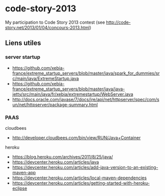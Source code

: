 code-story-2013
===============

My participation to Code Story 2013 contest (see http://code-story.net/2013/01/04/concours-2013.html)


## Liens utiles

### server startup

* https://github.com/xebia-france/extreme_startup_servers/blob/master/java/spark_for_dummies/src/main/java/ExtremeStartup.java
* https://github.com/xebia-france/extreme_startup_servers/blob/master/java/java-jetty/src/main/java/fr/xebia/extremestartup/WebServer.java
* http://docs.oracle.com/javase/7/docs/jre/api/net/httpserver/spec/com/sun/net/httpserver/package-summary.html

### PAAS

cloudbees

* http://developer.cloudbees.com/bin/view/RUN/Java+Container

heroku

* https://blog.heroku.com/archives/2011/8/25/java/
* https://devcenter.heroku.com/articles/java
* https://devcenter.heroku.com/articles/add-java-version-to-an-existing-maven-app
* https://devcenter.heroku.com/articles/local-maven-dependencies
* https://devcenter.heroku.com/articles/getting-started-with-heroku-eclipse

